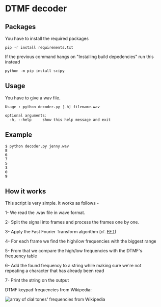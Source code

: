 # DTMF decoder


## Packages

You have to install the required packages

```
pip -r install requirements.txt
```

If the previous command hangs on "Installing build depedencies" run this instead

```
python -m pip install scipy
```

## Usage

You have to give a wav file.

```
Usage : python decoder.py [-h] filename.wav

optional arguments:
  -h, --help     show this help message and exit
```

## Example


```
$ python decoder.py jenny.wav
8
6
7
5
3
0
9
```


## How it works


This script is very simple. It works as follows -

1- We read the .wav file in wave format.

2- Split the signal into frames and process the frames one by one.

3- Apply the Fast Fourier Transform algorithm (cf. [FFT](https://en.wikipedia.org/wiki/Fast_Fourier_transform))

4- For each frame we find the high/low frequencies with the biggest range

5- From that we compare the high/low frequencies with the DTMF's frequency table

6- Add the found frequency to a string while making sure we're not repeating a character that has already been read

7- Print the string on the output



DTMF keypad frequencies from Wikipedia:

![array of dial tones' frequencies from Wikipedia](https://en.wikipedia.org/wiki/Dual-tone_multi-frequency_signaling)

